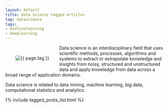 ```yaml
---
layout: default
title: Data Science tagged articles
tag: datascience
tags:
- machinelearning
- deeplearning
---
```


<div style="float: left; margin: 2.0rem;">
	<img src="/public/images/{{ page.tag }}.png" style="max-width: 10rem;" alt="{{ page.tag }}" />
</div>


<p>Data science is an interdisciplinary field that uses scientific methods, processes, algorithms and systems to extract or extrapolate knowledge and insights from noisy, structured and unstructured data and apply knowledge from data across a broad range of application domains. </p>

<p>Data science is related to data mining, machine learning, big data, computational statistics and analytics.</p>

{% include tagged_posts_list.html %}

